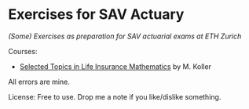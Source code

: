 # Exercises for SAV Actuary

_(Some) Exercises as preparation for SAV actuarial exams at ETH Zurich_

Courses:
* [Selected Topics in Life Insurance Mathematics](http://vvz.ethz.ch/Vorlesungsverzeichnis/lerneinheit.view?semkez=2020S&ansicht=KATALOGDATEN&lerneinheitId=135159&lang=en) by M. Koller

All errors are mine.

License: Free to use. Drop me a note if you like/dislike something.
